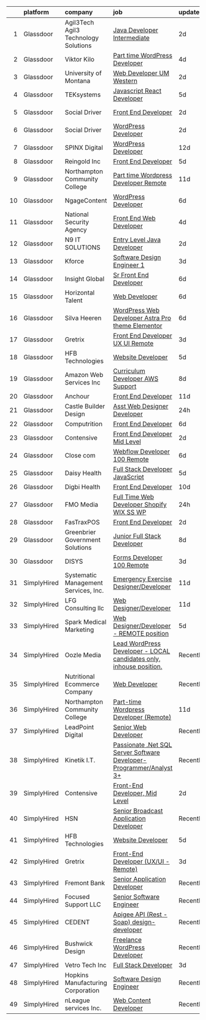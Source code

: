 

|    | platform    | company                               | job                                                                                                                                                                                                                                                                                                                                                                                                                                                                                                                                                                                                                                                                                                                                                                                                                                                                                                                                                                                                                                                                                                                                                                                                                                                                                                                             | update_time   | location             |
|---:|:------------|:--------------------------------------|:--------------------------------------------------------------------------------------------------------------------------------------------------------------------------------------------------------------------------------------------------------------------------------------------------------------------------------------------------------------------------------------------------------------------------------------------------------------------------------------------------------------------------------------------------------------------------------------------------------------------------------------------------------------------------------------------------------------------------------------------------------------------------------------------------------------------------------------------------------------------------------------------------------------------------------------------------------------------------------------------------------------------------------------------------------------------------------------------------------------------------------------------------------------------------------------------------------------------------------------------------------------------------------------------------------------------------------|:--------------|:---------------------|
|  1 | Glassdoor   | Agil3Tech  Agil3 Technology Solutions | [Java Developer Intermediate](https://www.glassdoor.com/partner/jobListing.htm?pos=122&ao=1136043&s=58&guid=00000181a3f6c443a18334c5775c91e2&src=GD_JOB_AD&t=SR&vt=w&ea=1&cs=1_a71bddc3&cb=1656313267680&jobListingId=1007962812791&jrtk=3-0-1g6hvdh402hs6001-1g6hvdh4fis3p800-ee2fcb28c38c8b75-)                                                                                                                                                                                                                                                                                                                                                                                                                                                                                                                                                                                                                                                                                                                                                                                                                                                                                                                                                                                                                               | 2d            | Fort Knox, KY        |
|  2 | Glassdoor   | Viktor Kilo                           | [Part time WordPress Developer](https://www.glassdoor.com/partner/jobListing.htm?pos=120&ao=1136043&s=58&guid=00000181a3f6c443a18334c5775c91e2&src=GD_JOB_AD&t=SR&vt=w&ea=1&cs=1_08f742c8&cb=1656313267680&jobListingId=1007957670004&jrtk=3-0-1g6hvdh402hs6001-1g6hvdh4fis3p800-6ea119fdfb305063-)                                                                                                                                                                                                                                                                                                                                                                                                                                                                                                                                                                                                                                                                                                                                                                                                                                                                                                                                                                                                                             | 4d            | Remote               |
|  3 | Glassdoor   | University of Montana                 | [Web Developer  UM Western](https://www.glassdoor.com/partner/jobListing.htm?pos=129&ao=1136043&s=58&guid=00000181a3f6c443a18334c5775c91e2&src=GD_JOB_AD&t=SR&vt=w&ea=1&cs=1_9156751e&cb=1656313267681&jobListingId=1007962794355&jrtk=3-0-1g6hvdh402hs6001-1g6hvdh4fis3p800-66776410c08502b6-)                                                                                                                                                                                                                                                                                                                                                                                                                                                                                                                                                                                                                                                                                                                                                                                                                                                                                                                                                                                                                                 | 2d            | Dillon, MT           |
|  4 | Glassdoor   | TEKsystems                            | [Javascript React Developer](https://www.glassdoor.com/partner/jobListing.htm?pos=111&ao=1110586&s=58&guid=00000181a3f6c443a18334c5775c91e2&src=GD_JOB_AD&t=SR&vt=w&cs=1_18b25f0d&cb=1656313267679&jobListingId=1007955794350&cpc=AC285F3A3ECA6BB0&jrtk=3-0-1g6hvdh402hs6001-1g6hvdh4fis3p800-6bbd444483d51186--6NYlbfkN0AuKz8EBO1xHDEL7V2YF9xF3dC_I9B9i-Zw2Jh8clPMK9BxhHDJszxSyW718EipT5OIVEhD0LNE7jT2oEjfOSgdS5WywNSFQCJJ9-U0KGpRPtcP4Jzo41z6aiGKL4Jai-EgPcPZf77SJJ9t63ixzYD-dtOQCsRsVyiba34XHFsKBZfaDnV_M8dj-z7GKkrwGnnhc2opxIHE9PKuGnqa2ShE_956pJ8RFwJx1k1RiKszJxMObOao8PeYcBwyd8opRRA6GWvuTubKWQiuD0-I7I7bMLhm_YiDDCn6Pv7pRU73CDOgEkP_jAaNBmY4HgxxZP5s9PNK_zkVWIyALhlAFvlAi6n5J-AmDRekhwQuCNBiGEm_ekQIoxtpeGhHNWZIY2tzKnIu7x_nuUTYfC0zrehlHCJlRZcn6Unxh3_dZwBa-lajIQvtIIZYMr8WHeKjwDzacTXeYqZZBjc4mLw7h9_g4B5HTiRDxH0RDnLYj6ypEulyFM8PbFX2YZkQYwb-kvnvPbm2j9IEH_X1h0MZkFCYeDUg5DqjxEvqUEtdGZV9aSy39PMiij3b-QqgEJwXTMew9slrkhAzD9Zhy1STkfqp79V9TYr0TN9bu6W-E7LqrWKkPYu26vXX_Zzzyt2i7qGONPa9wKf9wGxXvzWeTQSC3akfRK2yl1G93JSDhrf5QduLqE-Du875sXdygS2ZQkayMZFRF9NLvX-DQzT3_fuKNpjP6CFmZglsAJ0jIc0DA8UgaSmTgRm8WI72I2JwY0WINQ0tJUIJI1_cf58sXD9-CuW-01NaT_BYppGyAJCKuFMqKsPOXGlAE-KpAvhCcoelWNOPn2-BTSmk-bfDMRgeKFdOKYuXYuqIzOrmvPGQgXmUWJSpvmr8uLYN_IiwzJEytmqSvtbAt3ztlKVkZe5DGykCD83dHWng8aeQG4jrcDxzQOG6oXgL0eekoz4IwBQ%3D)  | 5d            | Cupertino, CA        |
|  5 | Glassdoor   | Social Driver                         | [Front End Developer](https://www.glassdoor.com/partner/jobListing.htm?pos=123&ao=1136043&s=58&guid=00000181a3f6c443a18334c5775c91e2&src=GD_JOB_AD&t=SR&vt=w&ea=1&cs=1_ac0d661b&cb=1656313267681&jobListingId=1007962710819&jrtk=3-0-1g6hvdh402hs6001-1g6hvdh4fis3p800-8d646737c1245007-)                                                                                                                                                                                                                                                                                                                                                                                                                                                                                                                                                                                                                                                                                                                                                                                                                                                                                                                                                                                                                                       | 2d            | Washington, DC       |
|  6 | Glassdoor   | Social Driver                         | [WordPress Developer](https://www.glassdoor.com/partner/jobListing.htm?pos=121&ao=1136043&s=58&guid=00000181a3f6c443a18334c5775c91e2&src=GD_JOB_AD&t=SR&vt=w&ea=1&cs=1_025e9323&cb=1656313267680&jobListingId=1007962710803&jrtk=3-0-1g6hvdh402hs6001-1g6hvdh4fis3p800-2fbcf71ad6503b9c-)                                                                                                                                                                                                                                                                                                                                                                                                                                                                                                                                                                                                                                                                                                                                                                                                                                                                                                                                                                                                                                       | 2d            | Chicago, IL          |
|  7 | Glassdoor   | SPINX Digital                         | [WordPress Developer](https://www.glassdoor.com/partner/jobListing.htm?pos=126&ao=1136043&s=58&guid=00000181a3f6c443a18334c5775c91e2&src=GD_JOB_AD&t=SR&vt=w&ea=1&cs=1_34386cd7&cb=1656313267681&jobListingId=1007938166075&jrtk=3-0-1g6hvdh402hs6001-1g6hvdh4fis3p800-93764859a95d8273-)                                                                                                                                                                                                                                                                                                                                                                                                                                                                                                                                                                                                                                                                                                                                                                                                                                                                                                                                                                                                                                       | 12d           | Remote               |
|  8 | Glassdoor   | Reingold Inc                          | [Front End Developer](https://www.glassdoor.com/partner/jobListing.htm?pos=118&ao=1136043&s=58&guid=00000181a3f6c443a18334c5775c91e2&src=GD_JOB_AD&t=SR&vt=w&ea=1&cs=1_4170273c&cb=1656313267680&jobListingId=1007955184458&jrtk=3-0-1g6hvdh402hs6001-1g6hvdh4fis3p800-99f496422edbedbc-)                                                                                                                                                                                                                                                                                                                                                                                                                                                                                                                                                                                                                                                                                                                                                                                                                                                                                                                                                                                                                                       | 5d            | Remote               |
|  9 | Glassdoor   | Northampton Community College         | [Part time Wordpress Developer  Remote ](https://www.glassdoor.com/partner/jobListing.htm?pos=115&ao=1136043&s=58&guid=00000181a3f6c443a18334c5775c91e2&src=GD_JOB_AD&t=SR&vt=w&cs=1_e82d3718&cb=1656313267680&jobListingId=1007942584483&jrtk=3-0-1g6hvdh402hs6001-1g6hvdh4fis3p800-2ead9ccbccbf65c2-)                                                                                                                                                                                                                                                                                                                                                                                                                                                                                                                                                                                                                                                                                                                                                                                                                                                                                                                                                                                                                         | 11d           | Remote               |
| 10 | Glassdoor   | NgageContent                          | [WordPress Developer](https://www.glassdoor.com/partner/jobListing.htm?pos=119&ao=1136043&s=58&guid=00000181a3f6c443a18334c5775c91e2&src=GD_JOB_AD&t=SR&vt=w&ea=1&cs=1_8abc1aff&cb=1656313267680&jobListingId=1007951472937&jrtk=3-0-1g6hvdh402hs6001-1g6hvdh4fis3p800-2c1d770f06df1c62-)                                                                                                                                                                                                                                                                                                                                                                                                                                                                                                                                                                                                                                                                                                                                                                                                                                                                                                                                                                                                                                       | 6d            | Remote               |
| 11 | Glassdoor   | National Security Agency              | [Front End Web Developer](https://www.glassdoor.com/partner/jobListing.htm?pos=104&ao=1110586&s=58&guid=00000181a3f6c443a18334c5775c91e2&src=GD_JOB_AD&t=SR&vt=w&cs=1_f04a3b4c&cb=1656313267678&jobListingId=1007957279298&cpc=F45C15D234B746DE&jrtk=3-0-1g6hvdh402hs6001-1g6hvdh4fis3p800-7043e58df719583b--6NYlbfkN0AC5S5KfpcrE62cRuYLg6qW_HWiPjKHP06qk-AGfbwYtGlr3wcSMURH9oqKq1q2FCfY-DrG8Aq1mWNcuIgXlub4Gzg7YdF0VQylb8Djye0uQJEe6MR1DUIybqRonvXJC4HR2ZuZ1_Xqm01-MXkHzJlQ_YRjbuVLHkd51UrRYPjoNGedqtxsTvNMD0cakK6LmmJk1hFoJBaFvxE-4Fc2EKSbbh7JW4bG_YuL0RoG48Ce2McNLTmSD72YTQSElCxwa7hb6stpDtpLA5o_k3DSGF6WMEE6bMwg3zv6SbVmmP829wUBE7bh5EuxPqUZ8jvTfKXMyH72S9DVPBCygzUfWV6Kjm75ar3NW-QKZavugbkl_TCLdypkmB18fT3ydYAHulceXx3wyP6oqpywC6Va0bgc6z0cddrprO6hNaswpXhULebAtfyWj9c8JnjHxiftwFdLcZQB1yuuBONuRukl58kgG_cPIhY7yCS8iJcncQoklA%3D%3D)                                                                                                                                                                                                                                                                                                                                                                                                                                                                                       | 4d            | Fort Meade, MD       |
| 12 | Glassdoor   | N9 IT SOLUTIONS                       | [Entry Level Java Developer](https://www.glassdoor.com/partner/jobListing.htm?pos=127&ao=1136043&s=58&guid=00000181a3f6c443a18334c5775c91e2&src=GD_JOB_AD&t=SR&vt=w&ea=1&cs=1_689da617&cb=1656313267681&jobListingId=1007961902470&jrtk=3-0-1g6hvdh402hs6001-1g6hvdh4fis3p800-228646fd0f146619-)                                                                                                                                                                                                                                                                                                                                                                                                                                                                                                                                                                                                                                                                                                                                                                                                                                                                                                                                                                                                                                | 2d            | Remote               |
| 13 | Glassdoor   | Kforce                                | [Software Design Engineer 1](https://www.glassdoor.com/partner/jobListing.htm?pos=110&ao=1110586&s=58&guid=00000181a3f6c443a18334c5775c91e2&src=GD_JOB_AD&t=SR&vt=w&cs=1_88848422&cb=1656313267679&jobListingId=1007959635283&cpc=65CC663E25211861&jrtk=3-0-1g6hvdh402hs6001-1g6hvdh4fis3p800-e13d9dd3bbb0084b--6NYlbfkN0C5IatSLh_Ak1q39eQQoPIxD737RW9NeiYGvIRXkrLjEBkC4LI6KweF0vk9JRHgKW9dWQBJ3X4TzdyhWlp9iOJu8hQc_1dvDrFqMLHpBAJjliPSl7ioUkhcSHes3vP3iouEneL7VKVyXMaAihytojtnZr_0ALBrszbim6uJdiTIgYdOiy_5TR4YzdnU1KO3r_pa66aWiL1kW8otGGKldrBKpzav2TLPto4r5fr5ezfqXKw8k7VpvwHrZQgasnTzV1ax57UaNv2NBzSwoy_pwgMyzYBekdhRr_1eHT9k0ZlW8RP4RyEowsCZ-giE74MHmN0BiHmSYx7A7y-JMtvkb0Hg4qn2fa7G4MslKqDD5eI-mzWZx-Kpu6UCLcwuDx4036dusMqy-rXaKAIQIUx66sFp07e2-ReZG_cR7Oh-K8WnytBsP608sqAMYX6qanfzoWRsXF7tl2yEv_z4dA2fLqUWI6eLUmM8PXlq9ElA0jwfSZZ6LI_oP8YZWzFIsC7tT-h8L6tOaQL4hpt5_HU3IP8QQqpFjHDZEBRCEqhdhVMRJe3OYm9ATj43DN4fDsmxfSR_Nx-H5FOUbuYpbI3L5gyuoLsFnNrIE9tvbHZ1V4jsyg%3D%3D)                                                                                                                                                                                                                                                                                                                                                    | 3d            | Redmond, WA          |
| 14 | Glassdoor   | Insight Global                        | [Sr  Front End Developer](https://www.glassdoor.com/partner/jobListing.htm?pos=112&ao=1110586&s=58&guid=00000181a3f6c443a18334c5775c91e2&src=GD_JOB_AD&t=SR&vt=w&ea=1&cs=1_e0844af6&cb=1656313267680&jobListingId=1007952577600&cpc=F41FEAB56D215062&jrtk=3-0-1g6hvdh402hs6001-1g6hvdh4fis3p800-627074498f385df0--6NYlbfkN0BKkHZu3wF05EeDimN_p6sYpKCMArvwa95YdH7UpkaBCuXZAtggzO9lGKJZ-EjBDGGBfQFS0VP4iyl6WMhxPlOMC8SCJgI0QK2OBCE1G4e-nS8oJq6Rqf7iAvn4hNZtOtGYxaM03zeUMJlInH1wZpE8Xa-BX9VOtQNUXf89bQym52AS24gyQUJuWylPGyjj-fVw7iy-CXK7Q86ju_tVGXepdfjdf-6vuXFOJ223e5Nyno2my-BOpak2Wz2GHWMUH8EIaVyEbdFaMuHduL0Kf4jresXzR1cjH48thef75xXjO1tMZxx7t_cDowjr5SngSGuriHNXaKayI3QA7wnb_VAyPVkg0202mGpudsZ8_NTDMV2sp0T-gWvjzVGVFuK7WaRTiViEzuGg562c-LfGlsTI56B2zXysN_lTZce29R36ffOQoTGqvnFWHiA2pU8gauDufVylXjOsId66vABxQKnxlnfEDIQfz7cYMAkugslRJ3dQ45ocQmcgxJ5keiEqY0FHG2oCs8RCSQ%3D%3D)                                                                                                                                                                                                                                                                                                                                                                                                                                                  | 6d            | Remote               |
| 15 | Glassdoor   | Horizontal Talent                     | [Web Developer](https://www.glassdoor.com/partner/jobListing.htm?pos=108&ao=1110586&s=58&guid=00000181a3f6c443a18334c5775c91e2&src=GD_JOB_AD&t=SR&vt=w&cs=1_9fde9ab9&cb=1656313267679&jobListingId=1007952805442&cpc=59DEFF8D475298C3&jrtk=3-0-1g6hvdh402hs6001-1g6hvdh4fis3p800-8e52df8309967429--6NYlbfkN0DVLD0NwOQENOe9ZSCJLsOt28qZmO4545ePKxrhyheH8quYXvZ38a0yFLKpQDQrT0yCXRzWUDFqIVnxQpD9Vrgj0HO6_AwLU51oSygXbq5tc6Xt3jEzQZYv_-iibPPa_4lAPcYbR9MkSKEsNkJp1TsHRTBSmibhL8Ho1DngmtpyxiUJixmzYWLICCT2MFSoOYr8vY7WVDZKuaN0SjY2s0eXPEMmNhrv3szrrNihRdrSC4E310y9y8j2NzK0VrsJKQzxafE6p64rfCOnpbPrV4-fUhRHHDJMS9MUqY_JZ5P0SgyVNCjaL_HUn0nLgsuLEeI9tUi9XXOe8kt3_zFadbAJqB3jd3QNuSQzKQ9gja5iWu6LJpk0-pLOifv8IGZv3vnYHtP8IZdxHfBjNlQzoYAmgcAT26daaGPT1BaD2UZ2Kq3s9KJk9fFQkEazGRyxkKj98Or2ZUzihXMjaqxYwUqSeqt2W43wiRPT7YkUeBILg4ci5z3F-u6eIq6LITh2xYt0X1GF0Ax_n5xpzAZF6TQWcvxaCKHs2OGikyNdvozRLiiaBV697F_XiC_DFtZksoFCxexX-GOC-ghNh7_pPFcpmPhparMFkXI_VIGKJN_wVizS-qTqQ2DjcaET97sgxL55rAVy6OpTNuL7f-bJaYTMhxljSWuyuVG0pdVgMLb9TmbhYbfL9mTBpS4DEit4OQEugugukqLOfcXNtQjOzKZJGJOGBEq9kd8zRH4BtQV07SouwfKSyZOhUEZNwfCzxDvjkCWVQLj0C-QMryzn3Ro7oS4iKV0R1LCnf9vRVtr62-zyFXf1J9ZIbkUiUg-4KkFEiLFyp5x2gOSJLRJ0CKSfQi9RO1YEBLFphKNTSca6f6G2-xTF-cs5DGjPx9np1R3K8pl5PZnOHgNhypCJOf2izMinu72P8Nz9bCxaDZA_vc5-AXomtKPgW9Tu9mbRGN32oyYbynBONA%3D%3D) | 6d            | Rochester, MN        |
| 16 | Glassdoor   | Silva Heeren                          | [WordPress Web Developer  Astra Pro theme   Elementor](https://www.glassdoor.com/partner/jobListing.htm?pos=125&ao=1136043&s=58&guid=00000181a3f6c443a18334c5775c91e2&src=GD_JOB_AD&t=SR&vt=w&ea=1&cs=1_24642806&cb=1656313267681&jobListingId=1007952196652&jrtk=3-0-1g6hvdh402hs6001-1g6hvdh4fis3p800-3bee6b0513db2f39-)                                                                                                                                                                                                                                                                                                                                                                                                                                                                                                                                                                                                                                                                                                                                                                                                                                                                                                                                                                                                      | 6d            | Remote               |
| 17 | Glassdoor   | Gretrix                               | [Front End Developer  UX UI   Remote ](https://www.glassdoor.com/partner/jobListing.htm?pos=116&ao=1136043&s=58&guid=00000181a3f6c443a18334c5775c91e2&src=GD_JOB_AD&t=SR&vt=w&ea=1&cs=1_2c6abece&cb=1656313267680&jobListingId=1007960324853&jrtk=3-0-1g6hvdh402hs6001-1g6hvdh4fis3p800-78c18ce8e2e31c6f-)                                                                                                                                                                                                                                                                                                                                                                                                                                                                                                                                                                                                                                                                                                                                                                                                                                                                                                                                                                                                                      | 3d            | Remote               |
| 18 | Glassdoor   | HFB Technologies                      | [Website Developer](https://www.glassdoor.com/partner/jobListing.htm?pos=109&ao=1110586&s=58&guid=00000181a3f6c443a18334c5775c91e2&src=GD_JOB_AD&t=SR&vt=w&ea=1&cs=1_38debd4b&cb=1656313267679&jobListingId=1007953993668&cpc=4F748F1840550ABC&jrtk=3-0-1g6hvdh402hs6001-1g6hvdh4fis3p800-7180699d7561f315--6NYlbfkN0Bdi3r-K5gyuedsFzsY4v3-uemM-ORqdIiUVv3E2nJH3m1kvUo0vntVdtbRBW5PTfz9Krfq1lrZAb6waEh38pCyHo-3U3GMG7Q_gaBt9bARnCw5s_bKQJQ8sTQX6AFLCQPrl9qVN2pwxobTNGpTzYke5ZvstYOdjTZqeOg9F3xkvjWcSPiRWnI0W_pTAigev_wqLii8_MYhGZWsK_vHfIS5bbo6q9Upce6xzgTjd7ZXOVGNhhbI0bdmNqBTnxWDbFgV97l5GBlJl2WXduYq8YzT9NdSXJ9AqlviV5A1kuGHhSh0zAW-X8-DMvVUJN55RYwLYrmyplOfyIZhSfGXgcnX6XQigBlPNgWR8FkdqC0hEaSRBQe3Slii8dbOO0yvMjPxJwqicoh9-ESE3BeGvZXpzrxhF-C5Aqy-RLHIXuVkBAcS4IZaERjFDAd0JDwIFEAp12JLqZVzkZ_ImyYOxzarTA2kzOsjMNJS1KBe4h0FeyVbLQlXcfrdz9qSGWaOG_0itvs2-hWZhoLetPIWAFWi)                                                                                                                                                                                                                                                                                                                                                                                                                                                    | 5d            | Saint George, UT     |
| 19 | Glassdoor   | Amazon Web Services  Inc              | [Curriculum Developer  AWS Support](https://www.glassdoor.com/partner/jobListing.htm?pos=128&ao=1136043&s=58&guid=00000181a3f6c443a18334c5775c91e2&src=GD_JOB_AD&t=SR&vt=w&cs=1_d9dbb59a&cb=1656313267681&jobListingId=1007948569854&jrtk=3-0-1g6hvdh402hs6001-1g6hvdh4fis3p800-babf0940e10045d2-)                                                                                                                                                                                                                                                                                                                                                                                                                                                                                                                                                                                                                                                                                                                                                                                                                                                                                                                                                                                                                              | 8d            | Remote               |
| 20 | Glassdoor   | Anchour                               | [Front End Developer](https://www.glassdoor.com/partner/jobListing.htm?pos=113&ao=1136043&s=58&guid=00000181a3f6c443a18334c5775c91e2&src=GD_JOB_AD&t=SR&vt=w&ea=1&cs=1_53e951ff&cb=1656313267680&jobListingId=1007943168896&jrtk=3-0-1g6hvdh402hs6001-1g6hvdh4fis3p800-b3535972b6e024af-)                                                                                                                                                                                                                                                                                                                                                                                                                                                                                                                                                                                                                                                                                                                                                                                                                                                                                                                                                                                                                                       | 11d           | Remote               |
| 21 | Glassdoor   | Castle Builder Design                 | [Asst  Web Designer Developer](https://www.glassdoor.com/partner/jobListing.htm?pos=107&ao=1110586&s=58&guid=00000181a3f6c443a18334c5775c91e2&src=GD_JOB_AD&t=SR&vt=w&ea=1&cs=1_98376983&cb=1656313267679&jobListingId=1007963960295&cpc=7AD1D84939BBEEF3&jrtk=3-0-1g6hvdh402hs6001-1g6hvdh4fis3p800-d43ac7e20210870d--6NYlbfkN0CdcVd3SDA1nO7RkKTAACmPV4xEt72Vls8LI2dqcgyOeAoi5kz3_qyAKOuIqMm15XrH65yR2UPDviuG1vJT-I9SWUcrY3cEkCs6m-ZUSzMgqUGcKfqPbIaJdlSV19PaRqSQvjfiHnbJT7bxPNnk2J39alUXQZ9rVQbdK_PnGStKQwDKMw3hiapdcvotBlv5iGT-6RXGQ8SWi9O3l4hnHwMH5Sue1sZ9JLMdskNJUQwPV29F7BNqJHr6UVoeT-xD1b0OgT4gYImbpf6Yz3RzZlm0gF_ZW8OvC5fJmlWF_uqjPG7RLEgUWK48bxwC5Q0M6CY7QAJoIta-7NxWQ-U9jVcShQDYAFrA0J_TjOhHpOu-LfIGAVw2887OFBEDlHBJ7f2M7MoCDiGfMPkyctgwQNyTW6zzjizzvN0UphFzzV6NxBRa_LPTyT1_YNjG3NU3zva9_hms9H_z3PfBUGl_Lmt0aRTT8sfqk9h9uIV5uRJMGPohEtK-PVOeYGnfbu7pGwI%3D)                                                                                                                                                                                                                                                                                                                                                                                                                                                           | 24h           | New York, NY         |
| 22 | Glassdoor   | Computrition                          | [Front End Developer](https://www.glassdoor.com/partner/jobListing.htm?pos=102&ao=1110586&s=58&guid=00000181a3f6c443a18334c5775c91e2&src=GD_JOB_AD&t=SR&vt=w&ea=1&cs=1_a193178a&cb=1656313267678&jobListingId=1007951467222&cpc=0A88B0016E52E137&jrtk=3-0-1g6hvdh402hs6001-1g6hvdh4fis3p800-f451f501c98dd6d2--6NYlbfkN0A1oVUjH25tiurHJFwo5lB9gryN7HrcGue-RZIJ5Q8BDyFtGWtKOXxdqf6aZBxOUYb3FXUovNm1tmI31qiP8MvCcIsY73GoeYbt4LjripoyZJ4JibgRofQZeNP8AtGPFWhauTPFw-oqWoSxgc_9EQ84N7Ah9YgtjmSfzlcghrMqB-AzkMtW9TKGJkFZZMgDeZP91aT6MCoyCZKMNPLiNPDV1iaXpKl6qiUyNqEML5i8OvfXyEhR24YkDSZlYIb2KNE0uWnhTwPt803-0cTIjeL9YtXNCE6dea5Bg6NtM5ijmInNmsmosiDQpZamGU1edIWoIIWYXoP5LfOwHMyBUCv-tdnwzwNxzxENlnfKVOpenatYM-w8DNwBbft6qeieXoNlHV3EeG6TYFMdnhIxv6kOadsWCA4UM0Kx6-_da_JQWY4KDNJO87sVtOKyH-BLjym__A7oJvcJnVjZMEqIbJtpauFxdIRxeXDKabN_s31WwYqm-tobi7Th0kuUN2LCGOMh1VfOTuzAQA%3D%3D)                                                                                                                                                                                                                                                                                                                                                                                                                                                      | 6d            | Bedford, MA          |
| 23 | Glassdoor   | Contensive                            | [Front End Developer  Mid Level](https://www.glassdoor.com/partner/jobListing.htm?pos=105&ao=1110586&s=58&guid=00000181a3f6c443a18334c5775c91e2&src=GD_JOB_AD&t=SR&vt=w&ea=1&cs=1_823117a4&cb=1656313267678&jobListingId=1007961645828&cpc=A65DF3A704A48F9B&jrtk=3-0-1g6hvdh402hs6001-1g6hvdh4fis3p800-7a781f8d9772f691--6NYlbfkN0DHplnSn55C-kAbX5ty0mYoI15H8-67D1miDXdw_BlRPPRcCMH3TL8w_czdFplf_qdCRMn6CN-byyDWJjlK4U85dOtpwR85lk_Bm29Vt-_6LPvYidUrAZjJ-Gtkke30notLEv9af_6S5YJfDvUPhQgGkNfx86v9dQjkeQvi_r-BUwG05zQDGjftGBcceZeqCLayweLXKEgtXISqT15Xw4FRdAAGJDicNH5z6fJ0f86w4VY1R3-29Zq0TkAQ5inXHGASkR3FVgEexUuPFff-bO-1YSIkDXzdQs05cJQ8rUfyf-dGnpC3BShY7do6otaZYZpq_DquxrZvtSUgCA0oY_ytMF2DGNNxIN43OVt-3hS74Aj5RBWRVpyxMTD2OWa4dDWecYfEJ0IAb8WuIkHvusy1Z-Y9Cg8hLBAlWJFhm70U4oJafJELpRkk5Mp5jyzDWqXdnFL35-dgCBlw9LO2kJzsyiRvR3m_IIwWaTc5qyHSKqvxYe0h4mCHqKrQJKeDELc%3D)                                                                                                                                                                                                                                                                                                                                                                                                                                                         | 2d            | Remote               |
| 24 | Glassdoor   | Close com                             | [Webflow Developer  100  Remote ](https://www.glassdoor.com/partner/jobListing.htm?pos=124&ao=1136043&s=58&guid=00000181a3f6c443a18334c5775c91e2&src=GD_JOB_AD&t=SR&vt=w&cs=1_94aaf830&cb=1656313267681&jobListingId=1007952696055&jrtk=3-0-1g6hvdh402hs6001-1g6hvdh4fis3p800-1a0c8e4d8a31a5c6-)                                                                                                                                                                                                                                                                                                                                                                                                                                                                                                                                                                                                                                                                                                                                                                                                                                                                                                                                                                                                                                | 6d            | Remote               |
| 25 | Glassdoor   | Daisy Health                          | [Full Stack Developer  JavaScript ](https://www.glassdoor.com/partner/jobListing.htm?pos=106&ao=1110586&s=58&guid=00000181a3f6c443a18334c5775c91e2&src=GD_JOB_AD&t=SR&vt=w&ea=1&cs=1_c60e4d31&cb=1656313267679&jobListingId=1007954076149&cpc=4050D81B60456B41&jrtk=3-0-1g6hvdh402hs6001-1g6hvdh4fis3p800-856b5474d59bae12--6NYlbfkN0A4hgeKHdLyHgzaskNEvl2xXMVaueUT71iJOYpLYISQUMokOAxkb6e4AlvrjsoZM2CkQgPci3y5GJT1F9n49js0eI5Gn7bHz7SrDodvDv1sDzbOp_Bw8v9h7H-i1NSHK8OBK5cqpDMSxzVTr2xFDhGRC_cJT-pQDmcmx3WIqjQR_nYsB24EeFLnmZbX02wJiDvsKjZMf9rSSeiNzSCwxJSdN_duGf1sc2NrGYDi42YiHjhXmi9v0kJ9UN30hv8zEHihpFfEQ-PSY848FPlucqb3j8kSp0towUd7bFzXZ45W0zt_DBTeEooSTwL1v1oNpT1yJwAJBu6T58gPjQ5p5Wet1okqhXnpwuA8UAG6mvISezKfEjsG4wgmp2Sanz4M8oGZMCx1fNo-kqY3zJREw9K1wXjTWirVyZlKNf3bBSLVR4bit0HnqsaDf_KTdcgNxL3hyEoUWxHXr1C5NYeahEFAEj_Z8sm5grKCpx4XAM6IPYixa-qr6yvC6jsNeT3QkMJeiIKLJPYmU6vuPjUptB9y)                                                                                                                                                                                                                                                                                                                                                                                                                                    | 5d            | Encinitas, CA        |
| 26 | Glassdoor   | Digbi Health                          | [Front End Developer](https://www.glassdoor.com/partner/jobListing.htm?pos=114&ao=1136043&s=58&guid=00000181a3f6c443a18334c5775c91e2&src=GD_JOB_AD&t=SR&vt=w&cs=1_07093123&cb=1656313267680&jobListingId=1007943932272&jrtk=3-0-1g6hvdh402hs6001-1g6hvdh4fis3p800-d8fbc95afb61c124-)                                                                                                                                                                                                                                                                                                                                                                                                                                                                                                                                                                                                                                                                                                                                                                                                                                                                                                                                                                                                                                            | 10d           | Remote               |
| 27 | Glassdoor   | FMO Media                             | [Full Time Web Developer   Shopify  WIX  SS    WP](https://www.glassdoor.com/partner/jobListing.htm?pos=101&ao=1110586&s=58&guid=00000181a3f6c443a18334c5775c91e2&src=GD_JOB_AD&t=SR&vt=w&ea=1&cs=1_79c909d6&cb=1656313267677&jobListingId=1007964664902&cpc=A356F292FF34F670&jrtk=3-0-1g6hvdh402hs6001-1g6hvdh4fis3p800-881055750522a347--6NYlbfkN0Cp_WSJKd_Pz82imZmURPbhd3kYBsiZi4lpMLOH6vOlLHXZ4NTKdKhMx7-4Ob_KfL5KJRyzKr346VhxUTvDWaCoXyJbzUnVZRxq6668P3CkqdxpNXAae_HH6SSlckXd88f6yts53Sy7M6Qb5lmpDIy4utQfsG9CN-ANPYI9ZNoG3cChvltcReIzGXUu-bLndbZn3U3t0WNTn1Tey2iqpKWwKxP_equ1wjQ2vaRX4w7R_Fb2DieKwMZ8rhoIJaElPXbyif6NHtB4a9H0-Cl6kuHL2TGQUJTkL_G5QeO3BHCX0aNRSBmJDJzZjWDSZBXk03chaQ-gMgPvYDnUy3ucv39buyyCivoUdN49aMRtOj0xs9sw4hF6H5Fll-DqnDgNyPOw-n-XcgD9eI4VXWCHMen-tE_HHPCnFk5yQ-x_Ha4NaLENjwnrAzRoL9ovEyBHFvl9FmXgoYlxIQk45OAFX1_EUjzyAUxYgQYV76wr_2uUHx4rOgnyEAvY3cHTlVDdzuKGV2lXIPoeHw%3D%3D)                                                                                                                                                                                                                                                                                                                                                                                                                         | 24h           | Remote               |
| 28 | Glassdoor   | FasTraxPOS                            | [Front End Developer](https://www.glassdoor.com/partner/jobListing.htm?pos=130&ao=1136043&s=58&guid=00000181a3f6c443a18334c5775c91e2&src=GD_JOB_AD&t=SR&vt=w&ea=1&cs=1_f66cb6a7&cb=1656313267689&jobListingId=1007961435071&jrtk=3-0-1g6hvdh402hs6001-1g6hvdh4fis3p800-bb7c7c82a2751745-)                                                                                                                                                                                                                                                                                                                                                                                                                                                                                                                                                                                                                                                                                                                                                                                                                                                                                                                                                                                                                                       | 2d            | Rock Hill, NY        |
| 29 | Glassdoor   | Greenbrier Government Solutions       | [Junior Full Stack Developer](https://www.glassdoor.com/partner/jobListing.htm?pos=117&ao=1136043&s=58&guid=00000181a3f6c443a18334c5775c91e2&src=GD_JOB_AD&t=SR&vt=w&ea=1&cs=1_f3fc7636&cb=1656313267680&jobListingId=1007948590746&jrtk=3-0-1g6hvdh402hs6001-1g6hvdh4fis3p800-8c21033351eb3e1f-)                                                                                                                                                                                                                                                                                                                                                                                                                                                                                                                                                                                                                                                                                                                                                                                                                                                                                                                                                                                                                               | 8d            | Washington, DC       |
| 30 | Glassdoor   | DISYS                                 | [Forms Developer  100  Remote ](https://www.glassdoor.com/partner/jobListing.htm?pos=103&ao=1110586&s=58&guid=00000181a3f6c443a18334c5775c91e2&src=GD_JOB_AD&t=SR&vt=w&ea=1&cs=1_644f8196&cb=1656313267678&jobListingId=1007959164588&cpc=8795CF9063CD573D&jrtk=3-0-1g6hvdh402hs6001-1g6hvdh4fis3p800-92011e2a7cc7f170--6NYlbfkN0BTYkY06FZEdAAtNWO-eDAfNklmfZymsMF6eFRONl7rAMN5x_2sHrqXfWPo9rHDxSOM46a2d67p6aKljCO4q9UJXlpfSlSBwFdZBMkgAb9fHuJx6zIgj3O_zCxnsZJibch-oSWR1r4KfiMKWs1Mpz1pBiN6D5Kpi1L7bVA1vtgz1A1dP-mpPREr4xbFox0IP39Ewegs6wZAAOgyoR6cqcz5f6gOEmOiSy3JgWktFuklacmybSQTpI6T3SEdO3ui_CShwg5OqQQIpzvBepW8_qFAcpFH-dIv6i2XiG6wsabBD-MH5I-_wWCDa78WOVhGarUwZvKkmieYAzAsqOgy93xhSXZ2Rw4pu5qGQie85L9epLgi9CzHlssodaKMsSeBTACWpCpOBVj-gFpld_haXAQA5km25WF4pCF_V1BNzJMXYgxhLEw_mC3SdQbY79dWAmxLZRn54Q5gb5NvV7V-cRnzYNjTYvQJBI8KOSx0sQ17XzaT22RlXM_GHSzv3EJXuZOG0p2FQnpHAA%3D%3D)                                                                                                                                                                                                                                                                                                                                                                                                                                            | 3d            | Remote               |
| 31 | SimplyHired | Systematic Management Services, Inc.  | [Emergency Exercise Designer/Developer](https://www.simplyhired.com/job/K67Q598TGt6apYi50JKCrunnHOEkdFTM_OXtSucrngj-Oxxr_9INgQ?q=design+developer)                                                                                                                                                                                                                                                                                                                                                                                                                                                                                                                                                                                                                                                                                                                                                                                                                                                                                                                                                                                                                                                                                                                                                                              | 11d           | Washington, DC       |
| 32 | SimplyHired | LFG Consulting llc                    | [Web Designer/Developer](https://www.simplyhired.com/job/PmYRbs2vjZD9_MaO7ABOriHP0b6UibcNBigiJjW74tGF2hk48E4kQw?q=design+developer)                                                                                                                                                                                                                                                                                                                                                                                                                                                                                                                                                                                                                                                                                                                                                                                                                                                                                                                                                                                                                                                                                                                                                                                             | 11d           | Remote               |
| 33 | SimplyHired | Spark Medical Marketing               | [Web Designer/Developer - REMOTE position](https://www.simplyhired.com/job/GuliR0XO_NeAtyAKDg4CEZHB3ggiKGO7WGmamSrwcPxu6vDt4drqVA?q=design+developer)                                                                                                                                                                                                                                                                                                                                                                                                                                                                                                                                                                                                                                                                                                                                                                                                                                                                                                                                                                                                                                                                                                                                                                           | 5d            | Remote               |
| 34 | SimplyHired | Oozle Media                           | [Lead WordPress Developer - LOCAL candidates only, inhouse position.](https://www.simplyhired.com/job/05KLZfW7xE3Unl5oFfmbjeFnLkUq7yOgRhIo5kNl8npEOhTsBGec_A?q=design+developer)                                                                                                                                                                                                                                                                                                                                                                                                                                                                                                                                                                                                                                                                                                                                                                                                                                                                                                                                                                                                                                                                                                                                                | Recently      | South Jordan, UT     |
| 35 | SimplyHired | Nutritional Ecommerce Company         | [Web Developer](https://www.simplyhired.com/job/yJwbgzL175_tDwDWfuHa_PsomOXaozcVlqq0hxKW1lgVKbi1cOwAtQ?q=design+developer)                                                                                                                                                                                                                                                                                                                                                                                                                                                                                                                                                                                                                                                                                                                                                                                                                                                                                                                                                                                                                                                                                                                                                                                                      | Recently      | Mesa, AZ             |
| 36 | SimplyHired | Northampton Community College         | [Part-time Wordpress Developer (Remote)](https://www.simplyhired.com/job/PDNWi651PzoF7ezAZLBxHpxA_Wspen46oIDWy-SUJ17cVPd1WFKQgg?q=design+developer)                                                                                                                                                                                                                                                                                                                                                                                                                                                                                                                                                                                                                                                                                                                                                                                                                                                                                                                                                                                                                                                                                                                                                                             | 11d           | Remote               |
| 37 | SimplyHired | LeadPoint Digital                     | [Senior Web Developer](https://www.simplyhired.com/job/v6PozDeTbQ7GiNtBFTf0ReZE2abttH-xZgcYNWegID2t2Oz7aRPY-A?q=design+developer)                                                                                                                                                                                                                                                                                                                                                                                                                                                                                                                                                                                                                                                                                                                                                                                                                                                                                                                                                                                                                                                                                                                                                                                               | Recently      | Christiansburg, VA   |
| 38 | SimplyHired | Kinetik I.T.                          | [Passionate .Net SQL Server Software Developer-Programmer/Analyst 3+](https://www.simplyhired.com/job/YEpCNZxhk_VqAUA02F2QiZbD3NKcF_tmRuzKRl6G7TdJQpnGlaz6Iw?q=design+developer)                                                                                                                                                                                                                                                                                                                                                                                                                                                                                                                                                                                                                                                                                                                                                                                                                                                                                                                                                                                                                                                                                                                                                | Recently      | Phoenix, AZ          |
| 39 | SimplyHired | Contensive                            | [Front-End Developer, Mid Level](https://www.simplyhired.com/job/gQi3HhfndXzpt_sXe1xW9_MM1xPhL0UCUOPlhs2Uci4HSu5k1wtG-g?q=design+developer)                                                                                                                                                                                                                                                                                                                                                                                                                                                                                                                                                                                                                                                                                                                                                                                                                                                                                                                                                                                                                                                                                                                                                                                     | 2d            | Remote               |
| 40 | SimplyHired | HSN                                   | [Senior Broadcast Application Developer](https://www.simplyhired.com/job/l5Iont4S6BsiyCZ7wcL0mjV7SCryH52Fi524bwGJ3Wwd1j8D_8Om8Q?q=design+developer)                                                                                                                                                                                                                                                                                                                                                                                                                                                                                                                                                                                                                                                                                                                                                                                                                                                                                                                                                                                                                                                                                                                                                                             | Recently      | Saint Petersburg, FL |
| 41 | SimplyHired | HFB Technologies                      | [Website Developer](https://www.simplyhired.com/job/ZYZjrh1sbfus6OaePjKx_o5cPHJpuLsNaQtOT4LWCEhuvOX5WdzuVw?q=design+developer)                                                                                                                                                                                                                                                                                                                                                                                                                                                                                                                                                                                                                                                                                                                                                                                                                                                                                                                                                                                                                                                                                                                                                                                                  | 5d            | Saint George, UT     |
| 42 | SimplyHired | Gretrix                               | [Front-End Developer (UX/UI - Remote)](https://www.simplyhired.com/job/tOJF9dnMHIiJN0v0lfSl-gafLemzIjKdnvYlFwrViTB--V0L5IjJ8A?q=design+developer)                                                                                                                                                                                                                                                                                                                                                                                                                                                                                                                                                                                                                                                                                                                                                                                                                                                                                                                                                                                                                                                                                                                                                                               | 3d            | Remote               |
| 43 | SimplyHired | Fremont Bank                          | [Senior Application Developer](https://www.simplyhired.com/job/ElDw0SQeRC5lahflHtE2ebRD4EhoQWDYgGkeIKwB6YhUQGjKE0QEzQ?q=design+developer)                                                                                                                                                                                                                                                                                                                                                                                                                                                                                                                                                                                                                                                                                                                                                                                                                                                                                                                                                                                                                                                                                                                                                                                       | Recently      | Hayward, CA          |
| 44 | SimplyHired | Focused Support LLC                   | [Senior Software Engineer](https://www.simplyhired.com/job/Oy0JyfBQrB7idC_QUoj5aAz6aJQW662K8w3ejBmFrAgNpb4GXoJB0w?q=design+developer)                                                                                                                                                                                                                                                                                                                                                                                                                                                                                                                                                                                                                                                                                                                                                                                                                                                                                                                                                                                                                                                                                                                                                                                           | Recently      | Logan, UT            |
| 45 | SimplyHired | CEDENT                                | [Apigee API (Rest -Soap) design-developer](https://www.simplyhired.com/job/1PlP0mnGhX7nQ5caSk6HsDRM6r_uN7sBZA4iNy6keeMAy3S55AWhkA?q=design+developer)                                                                                                                                                                                                                                                                                                                                                                                                                                                                                                                                                                                                                                                                                                                                                                                                                                                                                                                                                                                                                                                                                                                                                                           | Recently      | Phoenix, AZ          |
| 46 | SimplyHired | Bushwick Design                       | [Freelance WordPress Developer](https://www.simplyhired.com/job/cT9tazAs1RJDKybQmBhxG0cez39wk9YtXMULvuD1Jh9iVS3-uLQ0sA?q=design+developer)                                                                                                                                                                                                                                                                                                                                                                                                                                                                                                                                                                                                                                                                                                                                                                                                                                                                                                                                                                                                                                                                                                                                                                                      | Recently      | Remote               |
| 47 | SimplyHired | Vetro Tech Inc                        | [Full Stack Developer](https://www.simplyhired.com/job/jMZ8MVD4-NqZwRjBOfNivWlxc2w_1vuxuBXPrDH3MbuafGEUMTfWRQ?q=design+developer)                                                                                                                                                                                                                                                                                                                                                                                                                                                                                                                                                                                                                                                                                                                                                                                                                                                                                                                                                                                                                                                                                                                                                                                               | 3d            | Phoenix, AZ          |
| 48 | SimplyHired | Hopkins Manufacturing Corporation     | [Software Design Engineer](https://www.simplyhired.com/job/qY8slYaw9wD2ocnPC4HaJoxOS535kfd1g9te5vVup0OD4IWDFxIROg?q=design+developer)                                                                                                                                                                                                                                                                                                                                                                                                                                                                                                                                                                                                                                                                                                                                                                                                                                                                                                                                                                                                                                                                                                                                                                                           | Recently      | Emporia, KS          |
| 49 | SimplyHired | nLeague services Inc.                 | [Web Content Developer](https://www.simplyhired.com/job/hE5iF6RR993aku4oWROXsKZ_SK1AxJye8fUstwFKxq_pBqfl8wrnnw?q=design+developer)                                                                                                                                                                                                                                                                                                                                                                                                                                                                                                                                                                                                                                                                                                                                                                                                                                                                                                                                                                                                                                                                                                                                                                                              | Recently      | Atlanta, GA          |